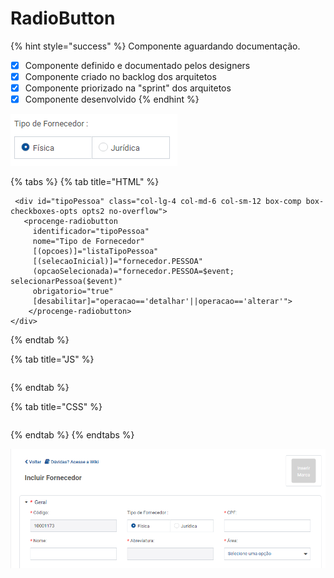 # RadioButton



{% hint style="success" %}
Componente aguardando documentação.

* [x] Componente definido e documentado pelos designers
* [x] Componente criado no backlog dos arquitetos
* [x] Componente priorizado na "sprint" dos arquitetos
* [x] Componente desenvolvido
{% endhint %}

![](<../.gitbook/assets/image (445).png>)

{% tabs %}
{% tab title="HTML" %}
```markup
 <div id="tipoPessoa" class="col-lg-4 col-md-6 col-sm-12 box-comp box-checkboxes-opts opts2 no-overflow">
   <procenge-radiobutton
     identificador="tipoPessoa"
     nome="Tipo de Fornecedor" 
     [(opcoes)]="listaTipoPessoa"
     [(selecaoInicial)]="fornecedor.PESSOA"
     (opcaoSelecionada)="fornecedor.PESSOA=$event; selecionarPessoa($event)"
     obrigatorio="true"
     [desabilitar]="operacao=='detalhar'||operacao=='alterar'">
    </procenge-radiobutton>
</div>
```
{% endtab %}

{% tab title="JS" %}
```javascript
```
{% endtab %}

{% tab title="CSS" %}
```css
```
{% endtab %}
{% endtabs %}

![exemplo de utilização do componente](<../.gitbook/assets/image (457).png>)
